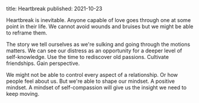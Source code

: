 title: Heartbreak
published: 2021-10-23

Heartbreak is inevitable. Anyone capable of love goes through one at some point in their life. We cannot avoid wounds and bruises but we might be able to reframe them.

The story we tell ourselves as we're sulking and going through the motions matters. We can see our distress as an opportunity for a deeper level of self-knowledge. Use the time to rediscover old passions. Cultivate friendships. Gain perspective.

We might not be able to control every aspect of a relationship. Or how people feel about us. But we're able to shape our mindset. A positive mindset. A mindset of self-compassion will give us the insight we need to keep moving.
